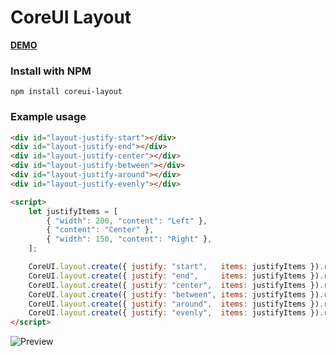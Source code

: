 # CoreUI Layout

**[DEMO](https://shabuninil.github.io/coreui-layout)**


### Install with NPM

`npm install coreui-layout`

### Example usage

```html
<div id="layout-justify-start"></div>
<div id="layout-justify-end"></div>
<div id="layout-justify-center"></div>
<div id="layout-justify-between"></div>
<div id="layout-justify-around"></div>
<div id="layout-justify-evenly"></div>

<script>
    let justifyItems = [
        { "width": 200, "content": "Left" },
        { "content": "Center" },
        { "width": 150, "content": "Right" },
    ];

    CoreUI.layout.create({ justify: "start",   items: justifyItems }).render('layout-justify-start');
    CoreUI.layout.create({ justify: "end",     items: justifyItems }).render('layout-justify-end');
    CoreUI.layout.create({ justify: "center",  items: justifyItems }).render('layout-justify-center');
    CoreUI.layout.create({ justify: "between", items: justifyItems }).render('layout-justify-between');
    CoreUI.layout.create({ justify: "around",  items: justifyItems }).render('layout-justify-around');
    CoreUI.layout.create({ justify: "evenly",  items: justifyItems }).render('layout-justify-evenly');
</script>
```

![Preview](https://raw.githubusercontent.com/shabuninil/coreui-layout/main/preview.png) 
